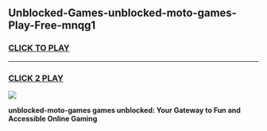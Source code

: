 
## Unblocked-Games-unblocked-moto-games-Play-Free-mnqg1
<h3>
<a href="https://premium76.site?title=unblocked-moto-games&ref=20A">CLICK TO PLAY</a></h3>
<hr>

<h3>
<a href="https://premium76.site?title=unblocked-moto-games&ref=20A">CLICK 2 PLAY</a>
  
</h3>

<a href="https://premium76.site?title=unblocked-moto-games&ref=20A"><img src="https://clearcache.store/games.png"></a>


**unblocked-moto-games games unblocked: Your Gateway to Fun and Accessible Online Gaming**
